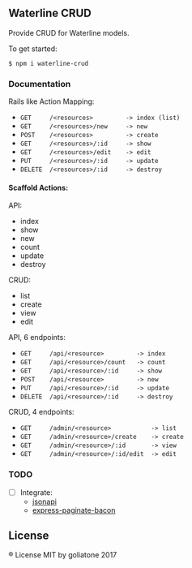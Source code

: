 ## Waterline CRUD

Provide CRUD for Waterline models.

To get started:

```
$ npm i waterline-crud
```

### Documentation

Rails like Action Mapping:

* `GET     /<resources>         -> index (list)`
* `GET     /<resources>/new     -> new`
* `POST    /<resources>         -> create`
* `GET     /<resources>/:id     -> show`
* `GET     /<resources>/edit    -> edit`
* `PUT     /<resources>/:id     -> update`
* `DELETE  /<resources>/:id     -> destroy`


#### Scaffold Actions:

API:
- index
- show
- new
- count
- update
- destroy

CRUD:
- list
- create
- view
- edit

API, 6 endpoints:

* `GET     /api/<resource>         -> index`
* `GET     /api/<resource>/count   -> count`
* `GET     /api/<resource>/:id     -> show`
* `POST    /api/<resource>         -> new`
* `PUT     /api/<resource>/:id     -> update`
* `DELETE  /api/<resource>/:id     -> destroy`


CRUD, 4 endpoints:

* `GET     /admin/<resource>           -> list`
* `GET     /admin/<resource>/create    -> create`
* `GET     /admin/<resource>/:id       -> view`
* `GET     /admin/<resource>/:id/edit  -> edit`


### TODO

- [ ] Integrate:
    * [jsonapi](http://jsonapi.org/)
    * [express-paginate-bacon](https://github.com/Pavel-Demidyuk/express-paginate-bacon/blob/master/index.js)

## License
® License MIT by goliatone 2017
